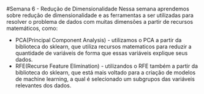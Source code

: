 #Semana 6 - Redução de Dimensionalidade
Nessa semana aprendemos sobre redução de dimensionalidade e as ferramentas a ser utilizadas para resolver o problema de dados com muitas dimensões a partir de recursos matemáticos, como:
  * PCA(Principal Component Analysis) - utilizamos o PCA a partir da biblioteca do sklearn, que utiliza recursos matematicos para reduzir a quantidade de variáveis de forma que essas variáveis explique seus dados.
  * RFE(Recurse Feature Elimination) - utilizandos o RFE também a partir da biblioteca do sklearn, que está mais voltado para a criação de modelos de machine learning, a qual é selecionado um subgrupos das variáveis relevantes dos dados.
